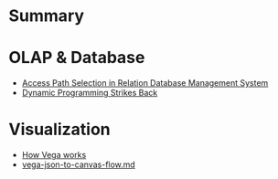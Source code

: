 # Summary

# OLAP & Database
- [Access Path Selection in Relation Database Management System](./access_path_selection.md)
- [Dynamic Programming Strikes Back](./dp.md)

# Visualization
- [How Vega works](./how-vega-works.md)
- [vega-json-to-canvas-flow.md](vega-json-to-canvas-flow.md)